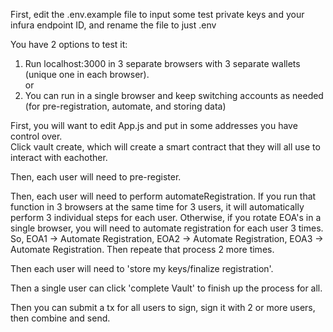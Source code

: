 First, edit the .env.example file to input some test private keys and your infura endpoint ID, and rename the file to just .env

You have 2 options to test it:

1. Run localhost:3000 in 3 separate browsers with 3 separate wallets (unique one in each browser).  
   or
2. You can run in a single browser and keep switching accounts as needed (for pre-registration, automate, and storing data)

First, you will want to edit App.js and put in some addresses you have control over.  
Click vault create, which will create a smart contract that they will all use to interact with eachother.

Then, each user will need to pre-register.

Then, each user will need to perform automateRegistration. If you run that function in 3 browsers at the same time for 3 users, it will automatically perform 3 individual steps for each user.
Otherwise, if you rotate EOA's in a single browser, you will need to automate registration for each user 3 times. So, EOA1 -> Automate Registration, EOA2 -> Automate Registration, EOA3 -> Automate Registration. Then repeate that process 2 more times.

Then each user will need to 'store my keys/finalize registration'.

Then a single user can click 'complete Vault' to finish up the process for all.

Then you can submit a tx for all users to sign, sign it with 2 or more users, then combine and send.
